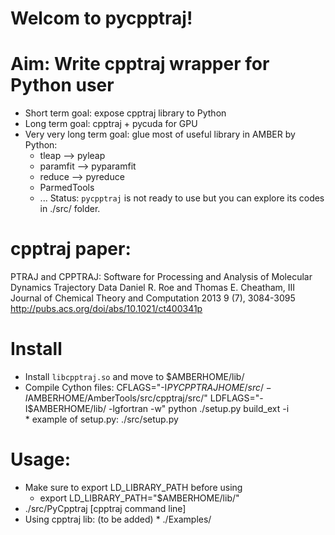 Welcom to pycpptraj!
====================

Aim: Write cpptraj wrapper for Python user
=========================================
- Short term goal: expose cpptraj library to Python
- Long term goal: cpptraj + pycuda for GPU
- Very very long term goal: glue most of useful library in AMBER by Python: 
    * tleap --> pyleap
    * paramfit --> pyparamfit
    * reduce --> pyreduce 
    * ParmedTools
    * ...
Status: `pycpptraj` is not ready to use but you can explore its codes in ./src/ folder.

cpptraj paper: 
==============
PTRAJ and CPPTRAJ: Software for Processing and Analysis of Molecular Dynamics Trajectory Data
Daniel R. Roe and Thomas E. Cheatham, III
Journal of Chemical Theory and Computation 2013 9 (7), 3084-3095
http://pubs.acs.org/doi/abs/10.1021/ct400341p

Install
=======
- Install `libcpptraj.so` and move to $AMBERHOME/lib/
- Compile Cython files: CFLAGS="-I$PYCPPTRAJHOME/src/ -I$AMBERHOME/AmberTools/src/cpptraj/src/" LDFLAGS="-I$AMBERHOME/lib/ -lgfortran -w" python ./setup.py build_ext -i  
       * example of setup.py: ./src/setup.py

Usage: 
=====
- Make sure to export LD_LIBRARY_PATH before using
    + export LD_LIBRARY_PATH="$AMBERHOME/lib/"
- ./src/PyCpptraj [cpptraj command line] 
- Using cpptraj lib: (to be added)
       * ./Examples/
